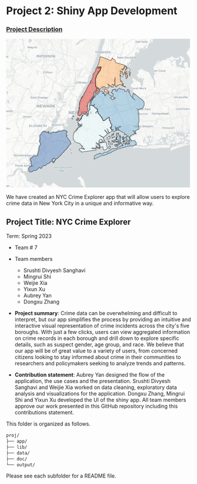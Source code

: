# Project 2: Shiny App Development

### [Project Description](doc/project2_desc.md)

<img src="doc/figs/project_photo.png" width="500">

We have created an NYC Crime Explorer app that will allow users to explore crime data in New York City in a unique and informative way.

## Project Title: NYC Crime Explorer
Term: Spring 2023

+ Team # 7
+ Team members
	+ Srushti Divyesh Sanghavi
	+ Mingrui Shi
	+ Weijie Xia
	+ Yixun Xu
	+ Aubrey Yan
	+ Dongxu Zhang

+ **Project summary**: 
Crime data can be overwhelming and difficult to interpret, but our app simplifies the process by providing an intuitive and interactive visual representation of crime incidents across the city's five boroughs. With just a few clicks, users can view aggregated information on crime records in each borough and drill down to explore specific details, such as suspect gender, age group, and race.
We believe that our app will be of great value to a variety of users, from concerned citizens looking to stay informed about crime in their communities to researchers and policymakers seeking to analyze trends and patterns.


+ **Contribution statement**: Aubrey Yan designed the flow of the application, the use cases and the presentation. Srushti Divyesh Sanghavi and Weijie Xia worked on data cleaning, exploratory data analysis and visualizations for the application. Dongxu Zhang, Mingrui Shi and Yixun Xu developed the UI of the shiny app. All team members approve our work presented in this GitHub repository including this contributions statement.

This folder is organized as follows.

```
proj/
├── app/
├── lib/
├── data/
├── doc/
└── output/
```

Please see each subfolder for a README file.